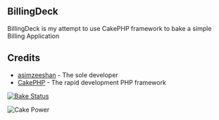 ## BillingDeck
BillingDeck is my attempt to use CakePHP framework to bake a simple Billing Application

## Credits
- [asimzeeshan](https://github.com/asimzeeshan) - The sole developer
- [CakePHP](http://www.cakephp.org) - The rapid development PHP framework

[![Bake Status](https://secure.travis-ci.org/cakephp/cakephp.png?branch=master)](http://travis-ci.org/cakephp/cakephp)

![Cake Power](https://raw.github.com/cakephp/cakephp/master/lib/Cake/Console/Templates/skel/webroot/img/cake.power.gif)
